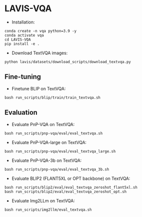 # LAVIS-VQA

- Installation:
```
conda create -n vqa python=3.9 -y
conda activate vqa
cd LAVIS-VQA
pip install -e .
```
- Download TextVQA images:
```
python lavis/datasets/download_scripts/download_textvqa.py
```

## Fine-tuning 
- Finetune BLIP on TextVQA:
```
bash run_scripts/blip/train/train_textvqa.sh
```

## Evaluation
- Evaluate PnP-VQA on TextVQA:
```
bash run_scripts/pnp-vqa/eval/eval_textvqa.sh
``` 
- Evaluate PnP-VQA-large on TextVQA:
```
bash run_scripts/pnp-vqa/eval/eval_textvqa_large.sh
``` 
- Evaluate PnP-VQA-3b on TextVQA:
```
bash run_scripts/pnp-vqa/eval/eval_textvqa_3b.sh
``` 
- Evaluate BLIP2 (FLANT5XL or OPT backbone) on TextVQA:
```
bash run_scripts/blip2/eval/eval_textvqa_zeroshot_flant5xl.sh
bash run_scripts/blip2/eval/eval_textvqa_zeroshot_opt.sh
```
- Evaluate Img2LLm on TextVQA:
```
bash run_scripts/img2llm/eval_textvqa.sh
```
